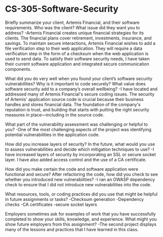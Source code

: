 # CS-305-Software-Security
Briefly summarize your client, Artemis Financial, and their software requirements. Who was the client? What issue did they want you to address?
-Artemis Financial creates unique financial strategies for its clients. The financial plans cover retirement, investments, insurance, and savings. To maintain secure interactions, Artemis Financial wishes to add a file verification step to their web application. They will require a data verification step in the form of a checksum when the web application is used to send data. To satisfy their software security needs, I have taken their current software application and integrated secure communication components.

What did you do very well when you found your client’s software security vulnerabilities? Why is it important to code securely? What value does software security add to a company’s overall wellbeing?
-I have located and addressed many of Artemis Financial's secure coding issues. The security of Artemis' application source code is crucial because their business handles and stores financial data. The foundation of the company's reputation is trust, and building that starts with putting the right security measures in place—including in the source code.

What part of the vulnerability assessment was challenging or helpful to you?
-One of the most challenging aspects of the project was identifying potential vulnerabilities in the application code.

How did you increase layers of security? In the future, what would you use to assess vulnerabilities and decide which mitigation techniques to use?
-I have increased layers of security by incorporating an SSL or secure socket layer. I have also added access control and the use of a CA certificate.

How did you make certain the code and software application were functional and secure? After refactoring the code, how did you check to see whether you introduced new vulnerabilities?
-I ran an OWASP dependency check to ensure that I did not introduce new vulnerabilities into the code.

What resources, tools, or coding practices did you use that might be helpful in future assignments or tasks?
-Checksum generation
-Dependency checks
-CA certificates
-secure socket layers

Employers sometimes ask for examples of work that you have successfully completed to show your skills, knowledge, and experience. What might you show future employers from this assignment?
-The second project displays many of the lessons and practices that I have learned in this class.
